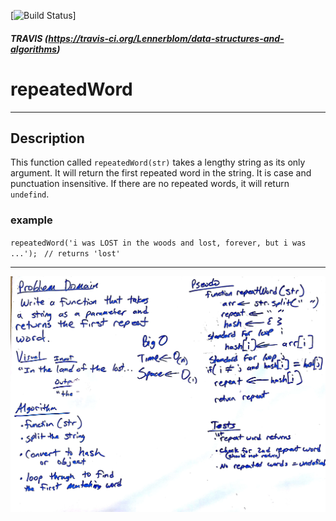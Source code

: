 [![Build Status](https://travis-ci.org/Lennerblom/data-structures-and-algorithms.svg?branch=master)]

##### TRAVIS (https://travis-ci.org/Lennerblom/data-structures-and-algorithms)

# repeatedWord
---
## Description
This function called `repeatedWord(str)` takes a lengthy string as its only argument.  It will return the first repeated word in the string. It is case and punctuation insensitive.  If there are no repeated words, it will return `undefind`.


### example
`repeatedWord('i was LOST in the woods and lost, forever, but i was ...');`
   ` // returns 'lost'`

---

![whiteboard](assets/repeatedWord.jpg)

